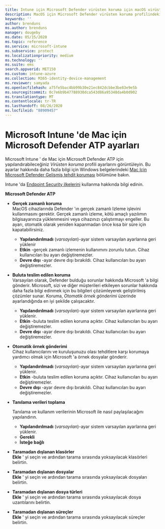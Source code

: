 ```yaml
---
title: Intune için Microsoft Defender virüsten koruma için macOS virüsten koruma ilkesi ayarları | Microsoft Docs
description: MacOS için Microsoft Defender virüsten koruma profilindeki ayarların listesini görüntüleyin. Bu profil, Microsoft Intune gelen macOS için uç nokta güvenlik virüsten koruma ilkesinin bir parçasıdır.
keywords: ''
author: brenduns
ms.author: brenduns
manager: dougeby
ms.date: 05/15/2020
ms.topic: reference
ms.service: microsoft-intune
ms.subservice: protect
ms.localizationpriority: medium
ms.technology: ''
ms.suite: ems
search.appverid: MET150
ms.custom: intune-azure
ms.collection: M365-identity-device-management
ms.reviewer: samyada
ms.openlocfilehash: a75fe5bac4bb99b30e21ec842dcbbe3be83e9e5b
ms.sourcegitcommit: 0c7e6b9b47788930dca543d86a95348da4b0d902
ms.translationtype: MT
ms.contentlocale: tr-TR
ms.lasthandoff: 08/26/2020
ms.locfileid: "88909457"
---
```

# <a name="settings-for-microsoft-defender-atp-for-mac-in-microsoft-intune"></a>Microsoft Intune 'de Mac için Microsoft Defender ATP ayarları

Microsoft Intune ' de Mac için Microsoft Defender ATP için yapılandırabileceğiniz *Virüsten koruma* profili ayarlarını görüntüleyin. Bu ayarlar hakkında daha fazla bilgi için Windows belgelerindeki [Mac Için Microsoft Defender Gelişmiş tehdit koruması](/windows/security/threat-protection/microsoft-defender-atp/microsoft-defender-atp-mac) bölümüne bakın.

Intune 'da [Endpoint Security ilkelerini](../protect/endpoint-security-policy.md) kullanma hakkında bilgi edinin.

**Microsoft Defender ATP**

- **Gerçek zamanlı koruma**  
  MacOS cihazlarında Defender 'ın gerçek zamanlı Izleme işlevini kullanmasını gerektir. Gerçek zamanlı izleme, kötü amaçlı yazılımın bilgisayarınıza yüklenmesini veya cihazınızı çalıştırmayı engeller. Bu ayarı, otomatik olarak yeniden kapanmadan önce kısa bir süre için kapatabilirsiniz.

  - **Yapılandırılmadı** (*varsayılan*)-ayar sistem varsayılan ayarlarına geri yüklenir
  - **Etkin** -gerçek zamanlı izlemenin kullanımını zorunlu tutun. Cihaz kullanıcıları bu ayarı değiştiremezler.
  - **Devre dışı** -ayar devre dışı bırakıldı. Cihaz kullanıcıları bu ayarı değiştiremezler.

- **Buluta teslim edilen koruma**  
  Varsayılan olarak, Defender bulduğu sorunlar hakkında Microsoft 'a bilgi gönderir. Microsoft, sizi ve diğer müşterileri etkileyen sorunlar hakkında daha fazla bilgi edinmek için bu bilgileri çözümleyerek geliştirilmiş çözümler sunar. Koruma, *Otomatik örnek gönderimi* üzerinde ayarlandığında en iyi şekilde çalışacaktır.

  - **Yapılandırılmadı** (*varsayılan*)-ayar sistem varsayılan ayarlarına geri yüklenir.
  - **Etkin** -buluta teslim edilen koruma açıktır. Cihaz kullanıcıları bu ayarı değiştiremezler.
  - **Devre dışı** -ayar devre dışı bırakıldı. Cihaz kullanıcıları bu ayarı değiştiremezler.

- **Otomatik örnek gönderimi**  
  Cihaz kullanıcılarını ve kuruluşunuzu olası tehditlere karşı korumaya yardımcı olmak için Microsoft 'a örnek dosyalar gönderir.

  - **Yapılandırılmadı** (*varsayılan*)-ayar sistem varsayılan ayarlarına geri yüklenir.
  - **Etkin** -buluta teslim edilen koruma açıktır.  Cihaz kullanıcıları bu ayarı değiştiremezler.
  - **Devre dışı** -ayar devre dışı bırakıldı. Cihaz kullanıcıları bu ayarı değiştiremezler.

- **Tanılama verileri toplama**

  Tanılama ve kullanım verilerinin Microsoft ile nasıl paylaşılacağını yapılandırın.

  - **Yapılandırılmadı** (*varsayılan*)-ayar sistem varsayılan ayarlarına geri yüklenir.
  - **Gerekli**
  - **İsteğe bağlı**

- **Taramadan dışlanan klasörler**  
  **Ekle** ' yi seçin ve ardından tarama sırasında yoksayılacak klasörleri belirtin.

- **Taramadan dışlanan dosyalar**  
  **Ekle** ' yi seçin ve ardından tarama sırasında yoksayılacak dosyaları belirtin.

- **Taramadan dışlanan dosya türleri**  
  **Ekle** ' yi seçin ve ardından tarama sırasında yoksayılacak dosya uzantılarını belirtin.

- **Taramadan dışlanan süreçler**  
  **Ekle** ' yi seçin ve ardından tarama sırasında yoksayılacak süreçler belirtin.